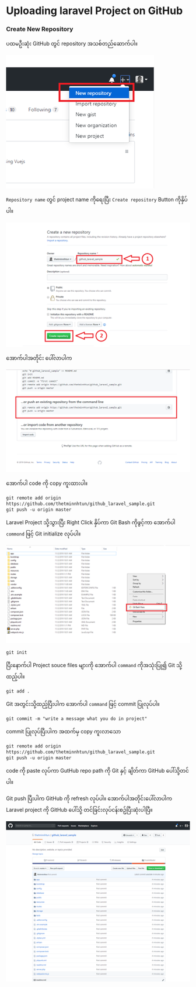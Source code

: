 # Uploading laravel Project on GitHub

### Create New Repository

ပထမဦးဆုံး GitHub တွင် repository အသစ်တည်ဆောက်ပါ။

<img src="./images/github_laravel/1_github_laravel.png">

`Repository name` တွင် project name ကိုရေးပြီး `Create repository` Button ကိုနှိပ်ပါ။

<img src="./images/github_laravel/2_github_laravel.png">

အောက်ပါအတိုင်း ပေါ်လာပါက 

<img src="./images/github_laravel/3_github_laravel.png">

အောက်ပါ code ကို copy ကူးထားပါ။

```
git remote add origin https://github.com/thetminnhtun/github_laravel_sample.git
git push -u origin master
```
Laravel Project သို့သွားပြီး Right Click နှိပ်ကာ Git Bash ကိုဖွင့်ကာ အောက်ပါ `commond` ဖြင့် Git initialize လုပ်ပါ။

<img src="./images/github_laravel/4_github_laravel.png">

```
git init
```
ပြီးနောက်ပါ Project souce files များကို အောက်ပါ `command` ကိုအသုံးပြု၍ Git သို့ထည့်ပါ။

```
git add .
```
Git အတွင်းသို့ထည့်ပြီးပါက အောက်ပါ `command` ဖြင့် commit ပြုလုပ်ပါ။
```
git commit -m "write a message what you do in project"
```
commit ပြုလုပ်ပြီးပါက အထက်မှ copy ကူးလာသော 
```
git remote add origin https://github.com/thetminnhtun/github_laravel_sample.git
git push -u origin master
```
code ကို paste လုပ်ကာ GutHub repo path ကို Git နှင့် ချိတ်ကာ GitHub ပေါ်သို့တင်ပါ။

Git push ပြီးပါက GitHub ကို refresh လုပ်ပါ။ အောက်ပါအတိုင်းပေါ်လာပါက Laravel project ကို GitHub ပေါ်သို့ တင်ခြင်းလုပ်ငန်းစဥ်ပြီးဆုံးပါပြီ။

<img src="./images/github_laravel/5_github_laravel.png">